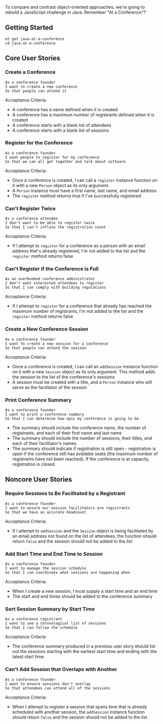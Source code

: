 To compare and contrast object-oriented approaches, we're going to rebuild a JavaScript challenge in Java. Remember "At a Conference"?

## Getting Started

```no-highlight
et get java-at-a-conference
cd java-at-a-conference
```

## Core User Stories

### Create a Conference

```no-highlight
As a conference founder
I want to create a new conference
So that people can attend it
```

Acceptance Criteria:

- A conference has a name defined when it is created
- A conference has a maximum number of registrants defined when it is created
- A conference starts with a blank list of attendees
- A conference starts with a blank list of sessions

### Register for the Conference

```no-highlight
As a conference founder
I want people to register for my conference
So that we can all get together and talk about software
```

Acceptance Criteria:

- Once a conference is created, I can call a `register` instance function on it with a new `Person` object as its only argument.
- A `Person` instance must have a first name, last name, and email address
- The `register` method returns true if I've successfully registered

### Can't Register Twice

```no-highlight
As a conference attendee
I don't want to be able to register twice
So that I can't inflate the registration count
```

Acceptance Criteria:

- If I attempt to `register` for a conference as a person with an email address that's already registered, I'm not added to the list and the `register` method returns false

### Can't Register if the Conference is Full

```no-highlight
As an overbooked conference administrator
I don't want interested attendees to register
So that I can comply with building regulations
```

Acceptance Criteria:

- If I attempt to `register` for a conference that already has reached the maximum number of registrants, I'm not added to the list and the `register` method returns false

### Create a New Conference Session

```no-highlight
As a conference founder
I want to create a new session for a conference
So that people can attend the session
```

Acceptance Criteria:

- Once a conference is created, I can call an `addSession` instance function on it with a new `Session` object as its only argument. This method adds the session to the list of the conference's sessions
- A session must be created with a title, and a `Person` instance who will serve as the facilitator of the session

### Print Conference Summary

```no-highlight
As a conference founder
I want to print a conference summary
So that I can determine how epic my conference is going to be
```

- The summary should include the conference name, the number of registrants, and each of their first name and last name
- The summary should include the number of sessions, their titles, and each of their facilitator's names
- The summary should indicate if registration is still open - registration is _open_ if the conference still has available seats (the maximum number of registrants have not been reached). If the conference is at capacity, registration is _closed_.

## Noncore User Stories

### Require Sessions to Be Facilitated by a Registrant

```no-highlight
As a conference founder
I want to ensure our session facilitators are registrants
So that we have an accurate headcount
```

Acceptance Criteria:

- If I attempt to `addSession` and the `Session` object is being facilitated by an email address not found on the list of attendees, the function should return `false` and the session should not be added to the list

### Add Start Time and End Time to Session

```no-highlight
As a conference founder
I want to manage the session schedule
So that I can coordinate what sessions are happening when
```

Acceptance Criteria:

- When I create a new session, I must supply a start time and an end time
- The start and end times should be added to the conference summary

### Sort Session Summary by Start Time

```no-highlight
As a conference registrant
I want to see a chronological list of sessions
So that I can follow the schedule
```

Acceptance Criteria:

- The conference summary produced in a previous user story should list out the sessions starting with the earliest start time and ending with the latest start time.

### Can't Add Session that Overlaps with Another

```no-highlight
As a conference founder
I want to ensure sessions don't overlap
So that attendees can attend all of the sessions
```

Acceptance Criteria:

- When I attempt to register a session that spans time that is already scheduled with another session, the `addSession` instance function should return `false` and the session should not be added to the list.
